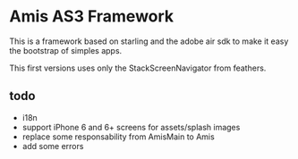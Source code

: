 # Amis AS3 Framework

This is a framework based on starling and the adobe air sdk to make it easy the bootstrap of simples apps.


This first versions uses only the StackScreenNavigator from feathers.

## todo

- i18n
- support iPhone 6 and 6+ screens for assets/splash images
- replace some responsability from AmisMain to Amis
- add some errors